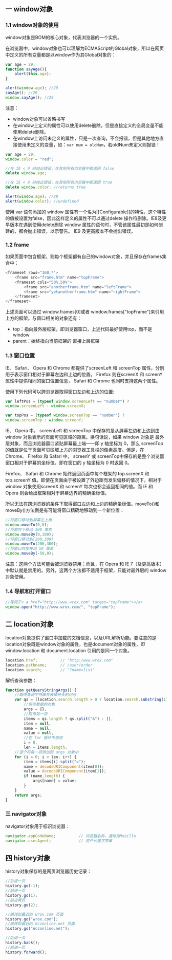 ## 一 window对象

### 1.1 window对象的使用

window对象是BOM的核心对象，代表浏览器的一个实例。  

在浏览器中，window对象也可以理解为ECMAScript的Global对象，所以在网页中定义的所有变量都是以window作为其Global对象的：
```js
var age = 29;
function sayAge(){
    alert(this.age);
}

alert(window.age); //29
sayAge(); //29
window.sayAge(); //29
```

注意：
- window对象可以省略书写
- 在window上定义的属性可以使用delete删除，但是直接定义的全局变量不能使用delete删除。
- 在window上访问未定义的属性，只是一次查询，不会报错，但是其他地方直接使用未定义的变量，如：`var num = oldNum`，若oldNum未定义则报错！

```js
var age = 29;
window.color = "red";

//在 IE < 9 时抛出错误，在其他所有浏览器中都返回 false
delete window.age;

//在 IE < 9 时抛出错误，在其他所有浏览器中都返回 true
delete window.color; //returns true

alert(window.age); //29
alert(window.color); //undefined
```

使用 var 语句添加的 window 属性有一个名为[[Configurable]]的特性，这个特性的值被设置为false，因此这样定义的属性不可以通过delete 操作符删除。IE8及更早版本在遇到使用delete删除 window 属性的语句时，不管该属性最初是如何创建的，都会抛出错误，以示警告。 IE9 及更高版本不会抛出错误。  

### 1.2 frame

如果页面中包含框架，则每个框架都有自己的window对象，并且保存在frames集合中：
```js
<frameset rows="160,*">
    <frame src="frame.htm" name="topFrame">
    <frameset cols="50%,50%">
        <frame src="anotherframe.htm" name="leftFrame">
        <frame src="yetanotherframe.htm" name="rightFrame">
    </frameset>
</frameset>
```
上述页面可以通过
window.frames[0]或者 window.frames["topFrame"]来引用上方的框架。与窗口相关的对象还有：
- top：指向最外层框架，即浏览器窗口，上述代码最好使用top，而不是window
- parent：始终指向当前框架的
直接上层框架

### 1.3 窗口位置

IE、 Safari、 Opera 和 Chrome 都提供了screenLeft 和 screenTop 属性，分别用于表示窗口相对于屏幕左边和上边的位置。 Firefox 则在screenX 和 screenY 属性中提供相同的窗口位置信息， Safari 和 Chrome 也同时支持这两个属性。  

使用下列代码可以跨浏览器取得窗口左边和上边的位置:
```js
var leftPos = (typeof window.screenLeft == "number") ?
window.screenLeft : window.screenX;

var topPos = (typeof window.screenTop == "number") ?
window.screenTop : window.screenY;
```

IE、 Opera 中， screenLeft 和 screenTop 中保存的是从屏幕左边和上边到由 window 对象表示的页面可见区域的距离。换句话说，如果 window 对象是
最外层对象，而且浏览器窗口紧贴屏幕最上端——即 y 轴坐标为 0，那么 screenTop 的值就是位于页面可见区域上方的浏览器工具栏的像素高度。但是，在 Chrome、 Firefox 和 Safari 中， screenY 或 screenTop中保存的是整个浏览器窗口相对于屏幕的坐标值，即在窗口的 y 轴坐标为 0 时返回 0。  

Firefox、 Safari 和 Chrome 始终返回页面中每个框架的 top.screenX 和top.screenY 值。即使在页面由于被设置了外边距而发生偏移的情况下，相对于 window 对象使用screenX 和 screenY 每次也都会返回相同的值。而 IE 和 Opera 则会给出框架相对于屏幕边界的精确坐标值。  

所以无法在跨浏览器的条件下取得窗口左边和上边的精确坐标值。moveTo()和 moveBy()方法倒是有可能将窗口精确地移动到一个新位置：
```js
//将窗口移动到屏幕左上角
window.moveTo(0,0);
//将窗向下移动 100 像素
window.moveBy(0,100);
//将窗口移动到(200,300)
window.moveTo(200,300);
//将窗口向左移动 50 像素
window.moveBy(-50,0);
```
注意：这两个方法可能会被浏览器禁用；而且，在 Opera 和 IE 7（及更高版本）中默认就是禁用的。另外，这两个方法都不适用于框架，只能对最外层的 window 对象使用。  

### 1.4 导航和打开窗口

```js
//等同于< a href="http://www.wrox.com" target="topFrame"></a>
window.open("http://www.wrox.com/", "topFrame");
```

## 二 location对象

location对象提供了窗口中加载的文档信息，以及URL解析功能。要注意的是location对象既是window对象的属性，也是document对象的属性，即window.location 和 document.location 引用的是同一个对象。  

```js
location.href;          // "http:/www.wrox.com"
location.pathname;      // /user/order
location.search;        // "?name=lisi"
```

解析查询参数：
```js
function getQueryStringArgs() {
    //取得查询字符串并去掉开头的问号
    var qs = (location.search.length > 0 ? location.search.substring(1) : ""),
        //保存数据的对象
        args = {},
        //取得每一项
        items = qs.length ? qs.split("&") : [],
        item = null,
        name = null,
        value = null,
        //在 for 循环中使用
        i = 0,
        len = items.length;
    //逐个将每一项添加到 args 对象中
    for (i = 0; i < len; i++) {
        item = items[i].split("=");
        name = decodeURIComponent(item[0]);
        value = decodeURIComponent(item[1]);
        if (name.length) {
            args[name] = value;
        }
    }
    return args;
}
```

### 三 navigator对象

navigator对象用于标识浏览器：
```js
navigator.appCodeName;          // 浏览器名称，通常为Mozilla
navigator.userAgent;            // 用户代理字符串
```

## 四 history对象

history对象保存的是网页浏览器历史记录：
```js
//后退一页
history.go(-1);
//前进一页
history.go(1);
//前进两页
history.go(2);

//跳转到最近的 wrox.com 页面
history.go("wrox.com");
//跳转到最近的 nczonline.net 页面
history.go("nczonline.net");

//后退一页
history.back();
//前进一页
history.forward();
```